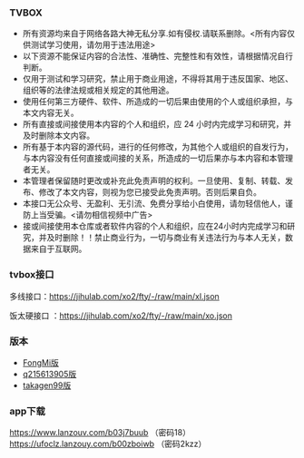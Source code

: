 
### TVBOX

* 所有资源均来自于网络各路大神无私分享.如有侵权.请联系删除。<所有内容仅供测试学习使用，请勿用于违法用途>
* 以下资源不能保证内容的合法性、准确性、完整性和有效性，请根据情况自行判断。 
* 仅用于测试和学习研究，禁止用于商业用途，不得将其用于违反国家、地区、组织等的法律法规或相关规定的其他用途。
* 使用任何第三方硬件、软件、所造成的一切后果由使用的个人或组织承担，与本文内容无关。
* 所有直接或间接使用本内容的个人和组织，应 24 小时内完成学习和研究，并及时删除本文内容。 
* 所有基于本内容的源代码，进行的任何修改，为其他个人或组织的自发行为，与本内容没有任何直接或间接的关系，所造成的一切后果亦与本内容和本管理者无关。 
* 本管理者保留随时更改或补充此免责声明的权利。一旦使用、复制、转载、发布、修改了本文内容，则视为您已接受此免责声明。否则后果自负。 
* 本接口无公众号、无盈利、无引流、免费分享给小白使用，请勿轻信他人，谨防上当受骗。<请勿相信视频中广告> 
* 接或间接使用本仓库或者软件内容的个人和组织，应在24小时内完成学习和研究，并及时删除！！禁止商业行为，一切与商业有关违法行为与本人无关，数据来自于互联网。


### tvbox接口
多线接口：https://jihulab.com/xo2/fty/-/raw/main/xl.json

饭太硬接口 ：https://jihulab.com/xo2/fty/-/raw/main/xo.json

### 版本
- [FongMi版](https://github.com/FongMi/TV ) 
- [q215613905版](https://github.com/q215613905/TVBoxOS) 
- [takagen99版](https://github.com/takagen99/Box) 

### app下载
https://www.lanzouv.com/b03j7buub （密码18）  
https://ufoclz.lanzouy.com/b00zboiwb （密码2kzz）